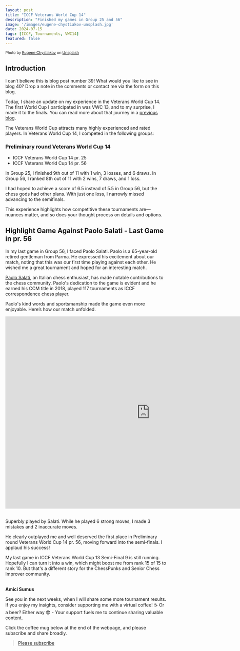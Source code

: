 ```yaml
---
layout: post
title: "ICCF Veterans World Cup 14"
description: "Finished my games in Group 25 and 56"
image: '/images/eugene-chystiakov-unsplash.jpg'
date: 2024-07-15
tags: [ICCF, Tournaments, VWC14]
featured: false
---
```


<small>Photo by <a href="https://unsplash.com/@eugenechystiakov?utm_content=creditCopyText&utm_medium=referral&utm_source=unsplash">Eugene Chystiakov</a> on <a href="https://unsplash.com/photos/chess-pieces-on-chess-board-sRRhKMeCeXY?utm_content=creditCopyText&utm_medium=referral&utm_source=unsplash">Unsplash</a>
  </small>

## Introduction

I can’t believe this is blog post number 39! What would you like to see in blog 40? Drop a note in the comments or contact me via the form on this blog.

Today, I share an update on my experience in the Veterans World Cup 14. The first World Cup I participated in was VWC 13, and to my surprise, I made it to the finals. You can read more about that journey in a [previous blog](https://chess.myvortexcloud.com/Navigating-the-Giants).

The Veterans World Cup attracts many highly experienced and rated players. In Veterans World Cup 14, I competed in the following groups:

### Preliminary round Veterans World Cup 14

- ICCF Veterans World Cup 14 pr. 25
- ICCF Veterans World Cup 14 pr. 56

In Group 25, I finished 9th out of 11 with 1 win, 3 losses, and 6 draws. In Group 56, I ranked 8th out of 11 with 2 wins, 7 draws, and 1 loss.

I had hoped to achieve a score of 6.5 instead of 5.5 in Group 56, but the chess gods had other plans. With just one loss, I narrowly missed advancing to the semifinals.

This experience highlights how competitive these tournaments are—nuances matter, and so does your thought process on details and options.

## Highlight Game Against Paolo Salati - Last Game in pr. 56

In my last game in Group 56, I faced Paolo Salati. Paolo is a 65-year-old retired gentleman from Parma. He expressed his excitement about our match, noting that this was our first time playing against each other. He wished me a great tournament and hoped for an interesting match.

[Paolo Salati](https://www.iccf.com/player?id=249003), an Italian chess enthusiast, has made notable contributions to the chess community. Paolo's dedication to the game is evident and he earned his CCM title in 2018, played 117 tournaments as ICCF correspondence chess player.

Paolo's kind words and sportsmanship made the game even more enjoyable. Here’s how our match unfolded.

<iframe style='border: 0;' width='900px' height='600px' src='https://share.chessbase.com/SharedGames/frame/?p=UcUPhZKQxDl6MbTsGwnKCcy+lSfbHUS2xKorHH3ctibeHTgbrlPtJdfjGqtZF0kb'></iframe>

<br>
<br>

Superbly played by Salati. While he played 6 strong moves, I made 3 mistakes and 2 inaccurate moves.

He clearly outplayed me and well deserved the first place in Preliminary round Veterans World Cup 14 pr. 56, moving forward into the semi-finals.
I applaud his success!

My last game in ICCF Veterans World Cup 13 Semi-Final 9 is still running. Hopefully I can turn it into a win, which might boost me from rank 15 of 15 to rank 10. But that's a different story for the ChessPunks and Senior Chess Improver community.
<br>
<br>

**Amici Sumus**

See you in the next weeks, when I will share some more tournament results. If you enjoy my insights, consider supporting me with a virtual coffee! ☕️ Or a beer? Either way 😎 - Your support fuels me to continue sharing valuable content.

Click the coffee mug below at the end of the webpage, and please subscribe and share broadly.

> [Please subscribe](https://follow.it/senior-chess-improver?leanpub)
